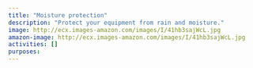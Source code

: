 ```yaml
---
title: "Moisture protection"
description: "Protect your equipment from rain and moisture."
image: http://ecx.images-amazon.com/images/I/41hb3sajWcL.jpg
amazon-image: http://ecx.images-amazon.com/images/I/41hb3sajWcL.jpg
activities: []
purposes:
---
```

